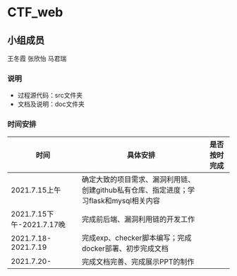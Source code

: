 # CTF_web

## 小组成员

王冬霞 张欣怡 马君瑞

### 说明
+ 过程源代码：src文件夹
+ 文档及说明：doc文件夹

### 时间安排

| 时间                      | 具体安排                                                     | 是否按时完成 |
| ------------------------- | ------------------------------------------------------------ | ------------ |
| 2021.7.15上午             | 确定大致的项目需求、漏洞利用链、创建github私有仓库、指定进度；学习flask和mysql相关内容 |              |
| 2021.7.15下午-2021.7.17晚 | 完成前后端、漏洞利用链的开发工作                             |              |
| 2021.7.18-2021.7.19       | 完成exp、checker脚本编写；完成docker部署、初步完成文档       |              |
| 2021.7.20-                | 完成文档完善、完成展示PPT的制作                              |              |

